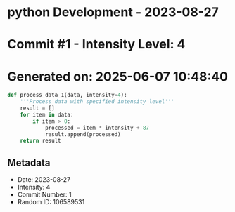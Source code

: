 ﻿# python Development - 2023-08-27
# Commit #1 - Intensity Level: 4
# Generated on: 2025-06-07 10:48:40
```python
def process_data_1(data, intensity=4):
    '''Process data with specified intensity level'''
    result = []
    for item in data:
        if item > 0:
            processed = item * intensity + 87
            result.append(processed)
    return result
```
## Metadata
- Date: 2023-08-27
- Intensity: 4
- Commit Number: 1
- Random ID: 106589531
